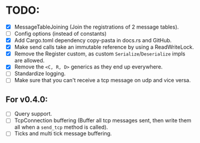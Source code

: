 # TODO:
- [x] MessageTableJoining (Join the registrations of 2 message tables).
- [ ] Config options (instead of constants)
- [x] Add Cargo.toml dependency copy-pasta in docs.rs and GitHub.
- [x] Make send calls take an immutable reference by using a ReadWriteLock.
- [x] Remove the Register custom, as custom `Serialize`/`Deserialize` impls are allowed.
- [x] Remove the `<C, R, D>` generics as they end up everywhere.
- [ ] Standardize logging.
- [ ] Make sure that you can't receive a tcp message on udp and vice versa.

## For v0.4.0:
- [ ] Query support.
- [ ] TcpConnection buffering (Buffer all tcp messages sent, then write them all when a `send_tcp` method is called).
- [ ] Ticks and multi tick message buffering.
